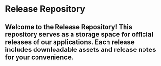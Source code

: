 # Release Repository

Welcome to the Release Repository! 
This repository serves as a storage space for official releases of our applications. 
Each release includes downloadable assets and release notes for your convenience.
------------------------------------------